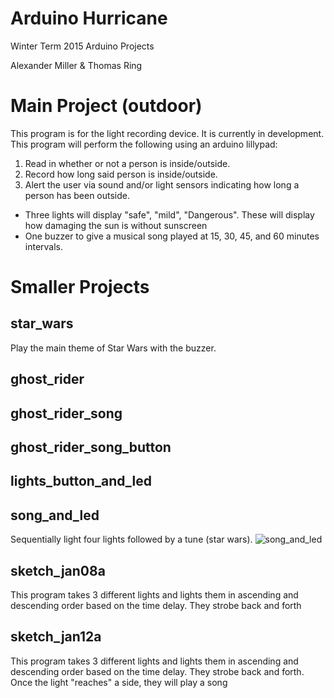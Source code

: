 # Arduino Hurricane

Winter Term 2015 Arduino Projects

Alexander Miller & Thomas Ring

# Main Project (outdoor)
This program is for the light recording device. It is currently in development.
This program will perform the following using an arduino lillypad:
1. Read in whether or not a person is inside/outside.
2. Record how long said person is inside/outside.
3. Alert the user via sound and/or light sensors indicating how long a person has been outside.
- Three lights will display "safe", "mild", "Dangerous". These will display how damaging the sun is without sunscreen
- One buzzer to give a musical song played at 15, 30, 45, and 60 minutes intervals.

# Smaller Projects
## star_wars
Play the main theme of Star Wars with the buzzer.

## ghost_rider

## ghost_rider_song

## ghost_rider_song_button

## lights_button_and_led

## song_and_led
Sequentially light four lights followed by a tune (star wars).
![song_and_led](https://github.com/areteCocoa/ArduinoHurricane/tree/master/song_and_led/song_and_led_fritzing.jpg)


## sketch_jan08a
This program takes 3 different lights and lights them in ascending and descending order based on the time delay. They strobe back and forth

## sketch_jan12a
This program takes 3 different lights and lights them in ascending and descending order based on the time delay. They strobe back and forth. Once the light "reaches" a side, they will play a song

